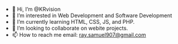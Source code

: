 - 👋 Hi, I’m @KRvision
- 👀 I’m interested in Web Development and Software Development
- 🌱 I’m currently learning HTML, CSS, JS, and PHP.
- 💞️ I’m looking to collaborate on webite projects.
- 📫 How to reach me email: ray.samuel907@gmail.com

<!---
KRvision/KRvision is a ✨ special ✨ repository because its `README.md` (this file) appears on your GitHub profile.
You can click the Preview link to take a look at your changes.
--->
